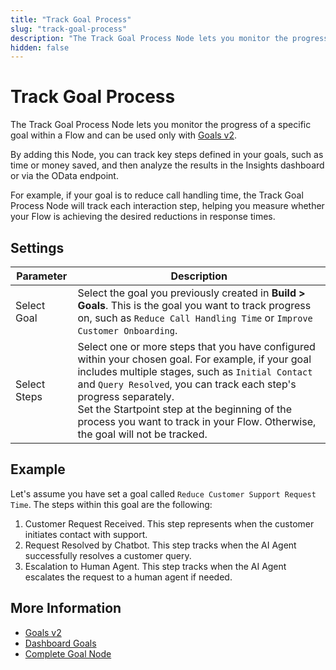 ```yaml
---
title: "Track Goal Process"
slug: "track-goal-process"
description: "The Track Goal Process Node lets you monitor the progress of a specific goal within a Flow."
hidden: false
---
```


# Track Goal Process

The Track Goal Process Node lets you monitor the progress of a specific goal within a Flow
and can be used only with [Goals v2](../../../analyze/goals/v2). 

By adding this Node, you can track key steps defined in your goals, such as time or money saved,
and then analyze the results in the Insights dashboard or via the OData endpoint.

For example, if your goal is to reduce call handling time, the Track Goal Process Node will track each interaction step, helping you measure whether your Flow is achieving the desired reductions in response times.

## Settings

| Parameter    | Description                                                                                                                                                                                                                                                                                                                                                         |
|--------------|---------------------------------------------------------------------------------------------------------------------------------------------------------------------------------------------------------------------------------------------------------------------------------------------------------------------------------------------------------------------|
| Select Goal  | Select the goal you previously created in **Build > Goals**. This is the goal you want to track progress on, such as `Reduce Call Handling Time` or `Improve Customer Onboarding`.                                                                                                                                                                                  |
| Select Steps | Select one or more steps that you have configured within your chosen goal. For example, if your goal includes multiple stages, such as `Initial Contact` and `Query Resolved`, you can track each step's progress separately. <br> Set the Startpoint step at the beginning of the process you want to track in your Flow. Otherwise, the goal will not be tracked. |

## Example

Let's assume you have set a goal called `Reduce Customer Support Request Time`.
The steps within this goal are the following:

1. Customer Request Received. This step represents when the customer initiates contact with support.
2. Request Resolved by Chatbot. This step tracks when the AI Agent successfully resolves a customer query.
3. Escalation to Human Agent. This step tracks when the AI Agent escalates the request to a human agent if needed.

## More Information

- [Goals v2](../../../analyze/goals/v2.md)
- [Dashboard Goals](../../../../insights/dashboards/goals.md)
- [Complete Goal Node](complete-goal.md)